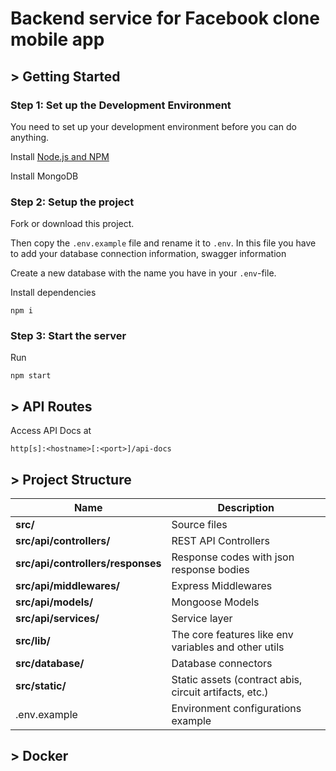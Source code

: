 # Backend service for Facebook clone mobile app

## > Getting Started

### Step 1: Set up the Development Environment

You need to set up your development environment before you can do anything.

Install [Node.js and NPM](https://nodejs.org/en/download/)

Install MongoDB

### Step 2: Setup the project

Fork or download this project.

Then copy the `.env.example` file and rename it to `.env`. In this file you have to add your database connection information, swagger information

Create a new database with the name you have in your `.env`-file.

Install dependencies
```
npm i
```

### Step 3: Start the server

Run
```
npm start
```

## > API Routes

Access API Docs at
```
http[s]:<hostname>[:<port>]/api-docs
```

## > Project Structure

| Name                              | Description |
| --------------------------------- | ----------- |
| **src/**                          | Source files |
| **src/api/controllers/**          | REST API Controllers |
| **src/api/controllers/responses** | Response codes with json response bodies  |
| **src/api/middlewares/**          | Express Middlewares |
| **src/api/models/**               | Mongoose Models |
| **src/api/services/**             | Service layer |
| **src/lib/**                      | The core features like env variables and other utils |
| **src/database/**                 | Database connectors |
| **src/static/**                   | Static assets (contract abis, circuit artifacts, etc.) |
| .env.example                      | Environment configurations example |

## > Docker



